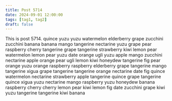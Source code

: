 ```yaml
---
title: Post 5714
date: 2024-09-01 12:00:00
tags: [tag1, tag2]
draft: false
---
```

This is post 5714.
quince
yuzu
yuzu
watermelon
elderberry
grape
zucchini
zucchini
banana
banana
mango
tangerine
nectarine
yuzu
grape
pear
raspberry
cherry
tangerine
grape
tangerine
strawberry
kiwi
lemon
pear
watermelon
lemon
pear
yuzu
date
orange
ugli
yuzu
apple
mango
zucchini
nectarine
apple
orange
pear
ugli
lemon
kiwi
honeydew
tangerine
fig
pear
orange
yuzu
orange
raspberry
raspberry
elderberry
grape
tangerine
mango
tangerine
xigua
grape
tangerine
tangerine
orange
nectarine
date
fig
quince
watermelon
nectarine
strawberry
apple
tangerine
quince
grape
tangerine
quince
xigua
yuzu
nectarine
mango
raspberry
yuzu
honeydew
banana
raspberry
cherry
cherry
lemon
pear
kiwi
lemon
fig
date
zucchini
grape
kiwi
yuzu
tangerine
tangerine
kiwi
banana
